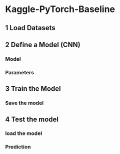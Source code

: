 # Kaggle-PyTorch-Baseline




## 1 Load Datasets


## 2 Define a Model (CNN)

### Model

### Parameters

## 3 Train the Model

### Save the model

## 4 Test the model

### load the model

### Prediction




